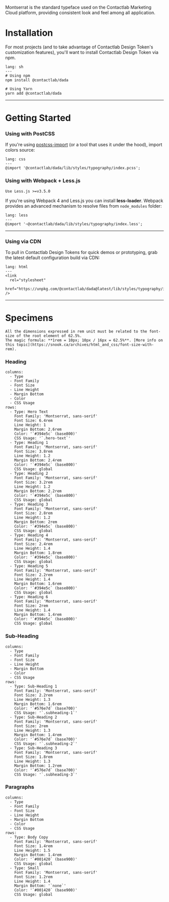 Montserrat is the standard typeface used on the Contactlab Marketing Cloud platform, providing consistent look and feel among all application.

# Installation

For most projects (and to take advantage of Contactlab Design Token's customization features), you'll want to install Contactlab Design Token via npm.

```code
lang: sh
---
# Using npm
npm install @contactlab/dada

# Using Yarn
yarn add @contactlab/dada
```

---

# Getting Started

### Using with PostCSS

If you're using [postcss-import](https://github.com/postcss/postcss-import) (or a tool that uses it under the hood), import colors source:

```code
lang: css
---
@import '@contactlab/dada/lib/styles/typography/index.pcss';
```

###  Using with Webpack + Less.js

```hint
Use Less.js >=v3.5.0
```

If you're using Webpack 4 and Less.js you can install **less-loader**. Webpack provides an advanced mechanism to resolve files from `node_modules` folder:

```code
lang: less
---
@import '~@contactlab/dada/lib/styles/typography/index.less';
```

---

### Using via CDN

To pull in Contactlab Design Tokens for quick demos or prototyping, grab the latest default configuration build via CDN:

```code
lang: html
---
<link
  rel="stylesheet"
  href="https://unpkg.com/@contactlab/dada@latest/lib/styles/typography/index.css"
/>
```

---

# Specimens

```hint
All the dimensions expressed in rem unit must be related to the font-size of the root element of 62.5%.
The magic formula: **1rem = 10px; 10px / 16px = 62.5%**. [More info on this topic](https://snook.ca/archives/html_and_css/font-size-with-rem).
```

### Heading

```table|span-6
columns:
  - Type
  - Font Family
  - Font Size
  - Line Height
  - Margin Bottom
  - Color
  - CSS Usage
rows:
  - Type: Hero Text
    Font Family: 'Montserrat, sans-serif'
    Font Size: 6.4rem
    Line Height: 1
    Margin Bottom: 2.6rem
    Color: '`#394e5c` (base800)'
    CSS Usage: '`.hero-text`'
  - Type: Heading 1
    Font Family: 'Montserrat, sans-serif'
    Font Size: 3.8rem
    Line Height: 1.2
    Margin Bottom: 2.4rem
    Color: '`#394e5c` (base800)'
    CSS Usage: global
  - Type: Heading 2
    Font Family: 'Montserrat, sans-serif'
    Font Size: 3.2rem
    Line Height: 1.2
    Margin Bottom: 2.2rem
    Color: '`#394e5c` (base800)'
    CSS Usage: global
  - Type: Heading 3
    Font Family: 'Montserrat, sans-serif'
    Font Size: 2.8rem
    Line Height: 1.2
    Margin Bottom: 2rem
    Color: '`#394e5c` (base800)'
    CSS Usage: global
  - Type: Heading 4
    Font Family: 'Montserrat, sans-serif'
    Font Size: 2.4rem
    Line Height: 1.4
    Margin Bottom: 1.8rem
    Color: '`#394e5c` (base800)'
    CSS Usage: global
  - Type: Heading 5
    Font Family: 'Montserrat, sans-serif'
    Font Size: 2.2rem
    Line Height: 1.4
    Margin Bottom: 1.6rem
    Color: '`#394e5c` (base800)'
    CSS Usage: global
  - Type: Heading 6
    Font Family: 'Montserrat, sans-serif'
    Font Size: 2rem
    Line Height: 1.4
    Margin Bottom: 1.4rem
    Color: '`#394e5c` (base800)'
    CSS Usage: global
```

### Sub-Heading

```table|span-6
columns:
  - Type
  - Font Family
  - Font Size
  - Line Height
  - Margin Bottom
  - Color
  - CSS Usage
rows:
  - Type: Sub-Heading 1
    Font Family: 'Montserrat, sans-serif'
    Font Size: 2.2rem
    Line Height: 1.3
    Margin Bottom: 1.6rem
    Color: '`#576e7d` (base700)'
    CSS Usage: '`.subheading-1`'
  - Type: Sub-Heading 2
    Font Family: 'Montserrat, sans-serif'
    Font Size: 2rem
    Line Height: 1.3
    Margin Bottom: 1.4rem
    Color: '`#576e7d` (base700)'
    CSS Usage: '`.subheading-2`'
  - Type: Sub-Heading 3
    Font Family: 'Montserrat, sans-serif'
    Font Size: 1.8rem
    Line Height: 1.3
    Margin Bottom: 1.2rem
    Color: '`#576e7d` (base700)'
    CSS Usage: '`.subheading-3`'
```

### Paragraphs

```table|span-6
columns:
  - Type
  - Font Family
  - Font Size
  - Line Height
  - Margin Bottom
  - Color
  - CSS Usage
rows:
  - Type: Body Copy
    Font Family: 'Montserrat, sans-serif'
    Font Size: 1.4rem
    Line Height: 1.5
    Margin Bottom: 1.4rem
    Color: '`#001420` (base900)'
    CSS Usage: global
  - Type: Small
    Font Family: 'Montserrat, sans-serif'
    Font Size: 1.2rem
    Line Height: 1.4
    Margin Bottom: '`none`'
    Color: '`#001420` (base900)'
    CSS Usage: global
```
